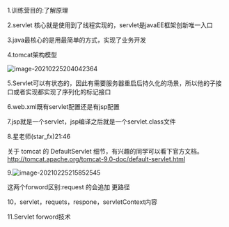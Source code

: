 1.训练营目的:了解原理

2.servlet 核心就是使用到了线程实现的，servlet是javaEE框架创新唯一入口

3.java最核心的是用最简单的方式，实现了业务开发

4.tomcat架构模型

![image-20210225204042364](C:\Users\Administrator\AppData\Roaming\Typora\typora-user-images\image-20210225204042364.png)

5.Servlet可以有状态的，因此有需要服务器重启后持久化的场景，所以他的子接口或者实现都实现了序列化的标记接口

6.web.xml既有servlet配置还是有jsp配置

7.jsp就是一个servlet，jsp编译之后就是一个servlet.class文件

8.星老师(star_fx)21:46

关于 tomcat 的 DefaultServlet 细节，有兴趣的同学可以看下官方文档。
http://tomcat.apache.org/tomcat-9.0-doc/default-servlet.html

9.![image-20210225215852545](C:\Users\Administrator\AppData\Roaming\Typora\typora-user-images\image-20210225215852545.png)

这两个forword区别:request 的会追加 更路径

10，servlet，requets，respone，servletContext内容

11.Servlet forword技术